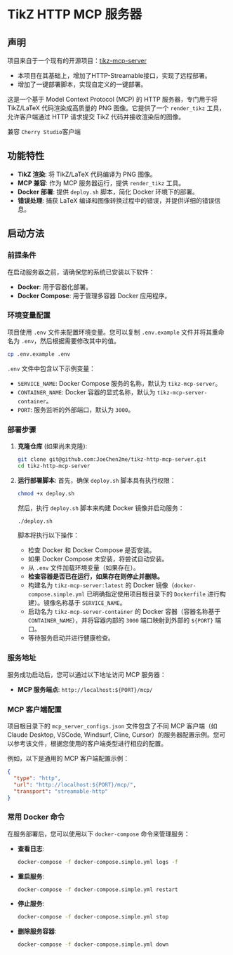 # TikZ HTTP MCP 服务器

## 声明  
项目来自于一个现有的开源项目：[tikz-mcp-server](https://github.com/ChaNg1o1/tikz-mcp-server)  
- 本项目在其基础上，增加了HTTP-Streamable接口，实现了远程部署。  
- 增加了一键部署脚本，实现自定义的一键部署。

这是一个基于 Model Context Protocol (MCP) 的 HTTP 服务器，专门用于将 TikZ/LaTeX 代码渲染成高质量的 PNG 图像。它提供了一个 `render_tikz` 工具，允许客户端通过 HTTP 请求提交 TikZ 代码并接收渲染后的图像。  

兼容 `Cherry Studio`客户端


## 功能特性

*   **TikZ 渲染**: 将 TikZ/LaTeX 代码编译为 PNG 图像。
*   **MCP 兼容**: 作为 MCP 服务器运行，提供 `render_tikz` 工具。
*   **Docker 部署**: 提供 `deploy.sh` 脚本，简化 Docker 环境下的部署。
*   **错误处理**: 捕获 LaTeX 编译和图像转换过程中的错误，并提供详细的错误信息。

## 启动方法

### 前提条件

在启动服务器之前，请确保您的系统已安装以下软件：

*   **Docker**: 用于容器化部署。
*   **Docker Compose**: 用于管理多容器 Docker 应用程序。

### 环境变量配置

项目使用 `.env` 文件来配置环境变量。您可以复制 `.env.example` 文件并将其重命名为 `.env`，然后根据需要修改其中的值。

```bash
cp .env.example .env
```

`.env` 文件中包含以下示例变量：

*   `SERVICE_NAME`: Docker Compose 服务的名称，默认为 `tikz-mcp-server`。
*   `CONTAINER_NAME`: Docker 容器的显式名称，默认为 `tikz-mcp-server-container`。
*   `PORT`: 服务监听的外部端口，默认为 `3000`。

### 部署步骤

1.  **克隆仓库** (如果尚未克隆):
    ```bash
    git clone git@github.com:JoeChen2me/tikz-http-mcp-server.git
    cd tikz-http-mcp-server
    ```

2.  **运行部署脚本**:
    首先，确保 `deploy.sh` 脚本具有执行权限：
    ```bash
    chmod +x deploy.sh
    ```
    然后，执行 `deploy.sh` 脚本来构建 Docker 镜像并启动服务：

    ```bash
    ./deploy.sh
    ```

    脚本将执行以下操作：
    *   检查 Docker 和 Docker Compose 是否安装。
    *   如果 Docker Compose 未安装，将尝试自动安装。
    *   从 `.env` 文件加载环境变量（如果存在）。
    *   **检查容器是否已在运行，如果存在则停止并删除。**
    *   构建名为 `tikz-mcp-server:latest` 的 Docker 镜像（`docker-compose.simple.yml` 已明确指定使用项目根目录下的 `Dockerfile` 进行构建）。镜像名称基于 `SERVICE_NAME`。
    *   启动名为 `tikz-mcp-server-container` 的 Docker 容器（容器名称基于 `CONTAINER_NAME`），并将容器内部的 `3000` 端口映射到外部的 `${PORT}` 端口。
    *   等待服务启动并进行健康检查。

### 服务地址

服务成功启动后，您可以通过以下地址访问 MCP 服务器：

*   **MCP 服务端点**: `http://localhost:${PORT}/mcp/`

### MCP 客户端配置

项目根目录下的 `mcp_server_configs.json` 文件包含了不同 MCP 客户端（如 Claude Desktop, VSCode, Windsurf, Cline, Cursor）的服务器配置示例。您可以参考该文件，根据您使用的客户端类型进行相应的配置。

例如，以下是通用的 MCP 客户端配置示例：

```json
{
  "type": "http",
  "url": "http://localhost:${PORT}/mcp/",
  "transport": "streamable-http"
}
```

### 常用 Docker 命令

在服务部署后，您可以使用以下 `docker-compose` 命令来管理服务：

*   **查看日志**:
    ```bash
    docker-compose -f docker-compose.simple.yml logs -f
    ```
*   **重启服务**:
    ```bash
    docker-compose -f docker-compose.simple.yml restart
    ```
*   **停止服务**:
    ```bash
    docker-compose -f docker-compose.simple.yml stop
    ```
*   **删除服务容器**:
    ```bash
    docker-compose -f docker-compose.simple.yml down
    ```